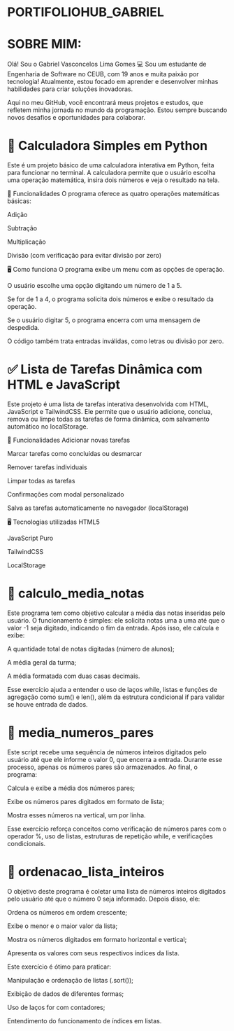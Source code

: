 # PORTIFOLIOHUB_GABRIEL
# SOBRE MIM:
Olá! Sou o Gabriel Vasconcelos Lima Gomes  💻 
Sou um estudante de Engenharia de Software no CEUB, com 19 anos e muita paixão por tecnologia! Atualmente, estou focado em aprender e desenvolver minhas habilidades para criar soluções inovadoras.

Aqui no meu GitHub, você encontrará meus projetos e estudos, que refletem minha jornada no mundo da programação. Estou sempre buscando novos desafios e oportunidades para colaborar.

# 🧮 Calculadora Simples em Python
Este é um projeto básico de uma calculadora interativa em Python, feita para funcionar no terminal. A calculadora permite que o usuário escolha uma operação matemática, insira dois números e veja o resultado na tela.

🔧 Funcionalidades
O programa oferece as quatro operações matemáticas básicas:

Adição

Subtração

Multiplicação

Divisão (com verificação para evitar divisão por zero)

🖥️ Como funciona
O programa exibe um menu com as opções de operação.

O usuário escolhe uma opção digitando um número de 1 a 5.

Se for de 1 a 4, o programa solicita dois números e exibe o resultado da operação.

Se o usuário digitar 5, o programa encerra com uma mensagem de despedida.

O código também trata entradas inválidas, como letras ou divisão por zero.

# ✅ Lista de Tarefas Dinâmica com HTML e JavaScript
Este projeto é uma lista de tarefas interativa desenvolvida com HTML, JavaScript e TailwindCSS. Ele permite que o usuário adicione, conclua, remova ou limpe todas as tarefas de forma dinâmica, com salvamento automático no localStorage.

🧩 Funcionalidades
Adicionar novas tarefas

Marcar tarefas como concluídas ou desmarcar

Remover tarefas individuais

Limpar todas as tarefas

Confirmações com modal personalizado

Salva as tarefas automaticamente no navegador (localStorage)

🖥️ Tecnologias utilizadas
HTML5

JavaScript Puro

TailwindCSS

LocalStorage

# 🧮 calculo_media_notas
Este programa tem como objetivo calcular a média das notas inseridas pelo usuário. O funcionamento é simples: ele solicita notas uma a uma até que o valor -1 seja digitado, indicando o fim da entrada. Após isso, ele calcula e exibe:

A quantidade total de notas digitadas (número de alunos);

A média geral da turma;

A média formatada com duas casas decimais.

Esse exercício ajuda a entender o uso de laços while, listas e funções de agregação como sum() e len(), além da estrutura condicional if para validar se houve entrada de dados.

# 🧮 media_numeros_pares
Este script recebe uma sequência de números inteiros digitados pelo usuário até que ele informe o valor 0, que encerra a entrada. Durante esse processo, apenas os números pares são armazenados. Ao final, o programa:

Calcula e exibe a média dos números pares;

Exibe os números pares digitados em formato de lista;

Mostra esses números na vertical, um por linha.

Esse exercício reforça conceitos como verificação de números pares com o operador %, uso de listas, estruturas de repetição while, e verificações condicionais.

# 🧮 ordenacao_lista_inteiros
O objetivo deste programa é coletar uma lista de números inteiros digitados pelo usuário até que o número 0 seja informado. Depois disso, ele:

Ordena os números em ordem crescente;

Exibe o menor e o maior valor da lista;

Mostra os números digitados em formato horizontal e vertical;

Apresenta os valores com seus respectivos índices da lista.

Este exercício é ótimo para praticar:

Manipulação e ordenação de listas (.sort());

Exibição de dados de diferentes formas;

Uso de laços for com contadores;

Entendimento do funcionamento de índices em listas.
